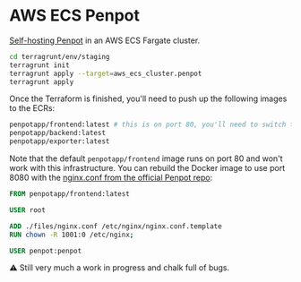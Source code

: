# AWS ECS Penpot
[Self-hosting Penpot](https://help.penpot.app/technical-guide/getting-started/) in an AWS ECS Fargate cluster.

```sh
cd terragrunt/env/staging
terragrunt init
terragrunt apply --target=aws_ecs_cluster.penpot
terragrunt apply
```

Once the Terraform is finished, you'll need to push up the following images to the ECRs:

```sh
penpotapp/frontend:latest # this is on port 80, you'll need to switch to 8080 in the nginx config
penpotapp/backend:latest
penpotapp/exporter:latest
```

Note that the default `penpotapp/frontend` image runs on port 80 and won't work with this infrastructure.  You can rebuild the Docker image to use port 8080 with the [nginx.conf from the official Penpot repo](https://github.com/penpot/penpot/blob/develop/docker/images/files/nginx.conf):

```dockerfile
FROM penpotapp/frontend:latest

USER root

ADD ./files/nginx.conf /etc/nginx/nginx.conf.template
RUN chown -R 1001:0 /etc/nginx;

USER penpot:penpot
```

:warning: Still very much a work in progress and chalk full of bugs.
